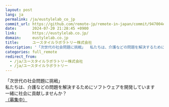 ```yaml
---
layout: post
lang: ja
permalink: /ja/eustylelab_co_jp
commit_url: https://github.com/remote-jp/remote-in-japan/commit/947004e023b70a9e466fee708d560457c1e51364
date:       2024-07-20 21:28:45 +0900
link:       https://eustylelab.co.jp/
domain:     eustylelab.co.jp
title:      ユースタイルラボラトリー株式会社
description: '「次世代の社会問題に挑戦」  私たちは、介護などの問題を解決するためにソフトウェアを開発しています  一緒に社会に貢献しませんか？  （募集中）'
categories: full_remote
redirect_from:
  - /ja/ユースタイルラボラトリー株式会社
  - /ja/ユースタイルラボラトリー
---
```


<p>「次世代の社会問題に挑戦」 <br />私たちは、介護などの問題を解決するためにソフトウェアを開発しています <br />一緒に社会に貢献しませんか？ <br /><a href="https://www.wantedly.com/companies/eustylelab">（募集中）</a></p>
